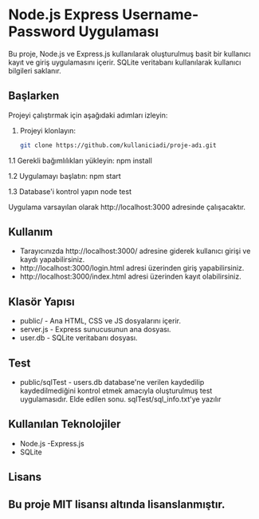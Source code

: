# Node.js Express Username-Password Uygulaması

Bu proje, Node.js ve Express.js kullanılarak oluşturulmuş basit bir kullanıcı kayıt ve giriş uygulamasını içerir. SQLite veritabanı kullanılarak kullanıcı bilgileri saklanır.

## Başlarken

Projeyi çalıştırmak için aşağıdaki adımları izleyin:

1. Projeyi klonlayın:

   ```bash
   git clone https://github.com/kullaniciadi/proje-adı.git


1.1 Gerekli bağımlılıkları yükleyin:
    npm install

1.2 Uygulamayı başlatın:
    npm start

1.3 Database'i kontrol yapın
    node test

Uygulama varsayılan olarak http://localhost:3000 adresinde çalışacaktır.

## Kullanım
- Tarayıcınızda http://localhost:3000/ adresine giderek kullanıcı girişi ve kaydı yapabilirsiniz.
- http://localhost:3000/login.html adresi üzerinden giriş yapabilirsiniz.
- http://localhost:3000/index.html adresi üzerinden kayıt olabilirsiniz.

## Klasör Yapısı
- public/ - Ana HTML, CSS ve JS dosyalarını içerir.
- server.js - Express sunucusunun ana dosyası.
- user.db - SQLite veritabanı dosyası.

## Test
- public/sqlTest - users.db database'ne verilen kaydedilip kaydedilmediğini kontrol etmek amacıyla oluşturulmuş test uygulamasıdır. Elde edilen sonu. sqlTest/sql_info.txt'ye yazılır

## Kullanılan Teknolojiler
- Node.js
-Express.js
- SQLite

## Lisans
## Bu proje MIT lisansı altında lisanslanmıştır.
